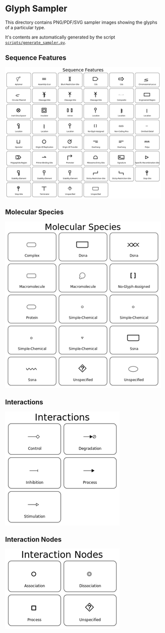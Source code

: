 # Glyph Sampler

This directory contains PNG/PDF/SVG sampler images showing the glyphs of a particular type.

It's contents are automatically generated by the script [`scripts/generate_sampler.py`](../scripts/generate_sampler.py).

## Sequence Features

![](./Sequence%20Features.png)

## Molecular Species

![](./Molecular%20Species.png)

## Interactions

![](./Interactions.png)

## Interaction Nodes

![](./Interaction%20Nodes.png)

